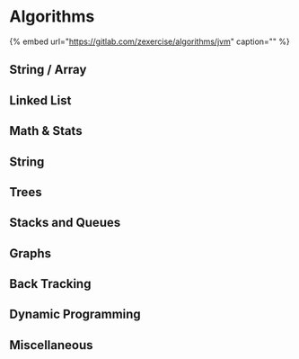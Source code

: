 # Algorithms

{% embed url="https://gitlab.com/zexercise/algorithms/jvm" caption="" %}

## String / Array

## Linked List

## Math & Stats

## String

## Trees

## Stacks and Queues

## Graphs

## Back Tracking

## Dynamic Programming

## Miscellaneous

